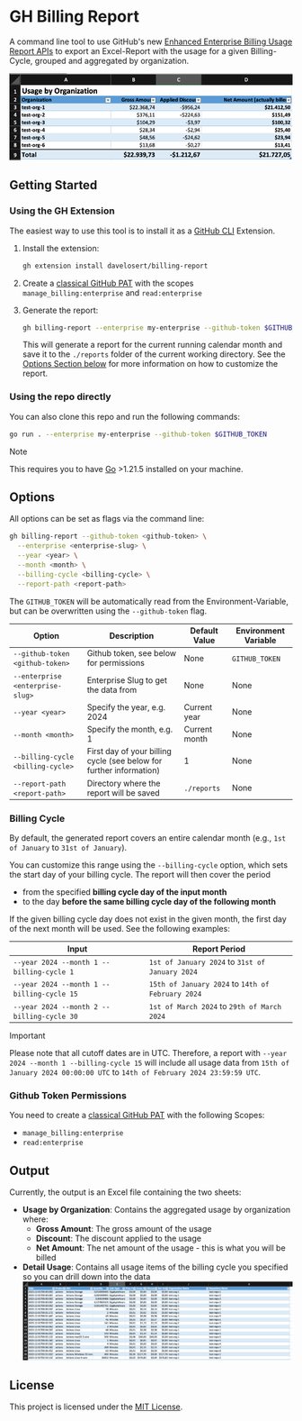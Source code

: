 # GH Billing Report

A command line tool to use GitHub's new [Enhanced Enterprise Billing Usage Report APIs](https://docs.github.com/en/enterprise-cloud@latest/rest/enterprise-admin/billing?apiVersion=2022-11-28#get-billing-usage-report-for-an-enterprise) to export an Excel-Report with the usage for a given Billing-Cycle, grouped and aggregated by organization.

![Screenshot of an Excel File containing a Billing Report by Organization](./docs/images/org-report.png)

## Getting Started

### Using the GH Extension

The easiest way to use this tool is to install it as a [GitHub CLI](https://cli.github.com/) Extension.

1. Install the extension:

    ```bash
    gh extension install davelosert/billing-report
    ```

2. Create a [classical GitHub PAT](https://docs.github.com/en/authentication/keeping-your-account-and-data-secure/managing-your-personal-access-tokens#creating-a-personal-access-token-classic) with the scopes `manage_billing:enterprise` and `read:enterprise`

3. Generate the report:

    ```bash
    gh billing-report --enterprise my-enterprise --github-token $GITHUB_TOKEN
    ```

    This will generate a report for the current running calendar month and save it to the `./reports` folder of the current working directory. See the [Options Section below](#options) for more information on how to customize the report.

### Using the repo directly

You can also clone this repo and run the following commands:

```bash
go run . --enterprise my-enterprise --github-token $GITHUB_TOKEN
```

> [!NOTE]
> This requires you to have [Go](https://golang.org/) >1.21.5 installed on your machine.

## Options

All options can be set as flags via the command line:

```bash
gh billing-report --github-token <github-token> \
  --enterprise <enterprise-slug> \
  --year <year> \
  --month <month> \
  --billing-cycle <billing-cycle> \
  --report-path <report-path>
```

The `GITHUB_TOKEN` will be automatically read from the Environment-Variable, but can be overwritten using the `--github-token` flag.

| Option                            | Description                                                         | Default Value | Environment Variable |
| --------------------------------- | ------------------------------------------------------------------- | ------------- | -------------------- |
| `--github-token <github-token>`   | Github token, see below for permissions                             | None          | `GITHUB_TOKEN`       |
| `--enterprise <enterprise-slug>`  | Enterprise Slug to get the data from                                | None          | None                 |
| `--year <year>`                   | Specify the year, e.g. 2024                                         | Current year  | None                 |
| `--month <month>`                 | Specify the month, e.g. 1                                           | Current month | None                 |
| `--billing-cycle <billing-cycle>` | First day of your billing cycle (see below for further information) | 1             | None                 |
| `--report-path <report-path>`     | Directory where the report will be saved                            | `./reports`   | None                 |

### Billing Cycle

By default, the generated report covers an entire calendar month (e.g., `1st of January` to `31st of January`).

You can customize this range using the `--billing-cycle` option, which sets the start day of your billing cycle. The report will then cover the period

- from the specified **billing cycle day of the input month**
- to the day **before the same billing cycle day of the following month**

If the given billing cycle day does not exist in the given month, the first day of the next month will be used. See the following examples:

| Input                                      | Report Period                                     |
| ------------------------------------------ | ------------------------------------------------- |
| `--year 2024 --month 1 --billing-cycle 1`  | `1st of January 2024` to `31st of January 2024`   |
| `--year 2024 --month 1 --billing-cycle 15` | `15th of January 2024` to `14th of February 2024` |
| `--year 2024 --month 2 --billing-cycle 30` | `1st of March 2024` to `29th of March 2024`       |

> [!IMPORTANT]
> Please note that all cutoff dates are in UTC. Therefore, a report with `--year 2024 --month 1 --billing-cycle 15` will include all usage data from `15th of January 2024 00:00:00 UTC` to `14th of February 2024 23:59:59 UTC`.

### Github Token Permissions

You need to create a [classical GitHub PAT](https://docs.github.com/en/authentication/keeping-your-account-and-data-secure/managing-your-personal-access-tokens#creating-a-personal-access-token-classic) with the following Scopes:

- `manage_billing:enterprise`
- `read:enterprise`

## Output

Currently, the output is an Excel file containing the two sheets:

- **Usage by Organization**: Contains the aggregated usage by organization where:
  - **Gross Amount**: The gross amount of the usage
  - **Discount**: The discount applied to the usage
  - **Net Amount**: The net amount of the usage - this is what you will be billed
- **Detail Usage**: Contains all usage items of the billing cycle you specified so you can drill down into the data
    ![Screenshot of the Detail Usage Sheet](./docs/images/usage-details.png)

## License

This project is licensed under the [MIT License](./LICENSE).
